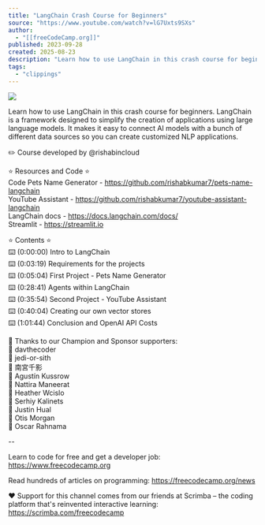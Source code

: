 ```yaml
---
title: "LangChain Crash Course for Beginners"
source: "https://www.youtube.com/watch?v=lG7Uxts9SXs"
author:
  - "[[freeCodeCamp.org]]"
published: 2023-09-28
created: 2025-08-23
description: "Learn how to use LangChain in this crash course for beginners. LangChain is a framework designed to simplify the creation of applications using large languag..."
tags:
  - "clippings"
---
```

![](https://www.youtube.com/watch?v=lG7Uxts9SXs)  

Learn how to use LangChain in this crash course for beginners. LangChain is a framework designed to simplify the creation of applications using large language models. It makes it easy to connect AI models with a bunch of different data sources so you can create customized NLP applications.  
  
✏️ Course developed by @rishabincloud  
  
⭐️ Resources and Code ⭐️  
Code Pets Name Generator - https://github.com/rishabkumar7/pets-name-langchain  
YouTube Assistant - https://github.com/rishabkumar7/youtube-assistant-langchain  
LangChain docs - https://docs.langchain.com/docs/  
Streamlit - https://streamlit.io  
  
⭐️ Contents ⭐️  
⌨️ (0:00:00) Intro to LangChain  
⌨️ (0:03:19) Requirements for the projects  
⌨️ (0:05:04) First Project - Pets Name Generator  
⌨️ (0:28:41) Agents within LangChain  
⌨️ (0:35:54) Second Project - YouTube Assistant  
⌨️ (0:40:04) Creating our own vector stores  
⌨️ (1:01:44) Conclusion and OpenAI API Costs  
  
🎉 Thanks to our Champion and Sponsor supporters:  
👾 davthecoder  
👾 jedi-or-sith  
👾 南宮千影  
👾 Agustín Kussrow  
👾 Nattira Maneerat  
👾 Heather Wcislo  
👾 Serhiy Kalinets  
👾 Justin Hual  
👾 Otis Morgan  
👾 Oscar Rahnama  
  
\--  
  
Learn to code for free and get a developer job: https://www.freecodecamp.org  
  
Read hundreds of articles on programming: https://freecodecamp.org/news  
  
❤️ Support for this channel comes from our friends at Scrimba – the coding platform that's reinvented interactive learning: https://scrimba.com/freecodecamp